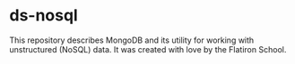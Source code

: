 # ds-nosql

This repository describes MongoDB and its utility for working with unstructured (NoSQL) data. It was created with love by the Flatiron School.
